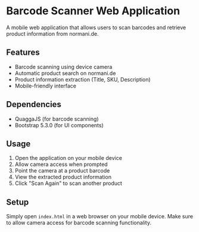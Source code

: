 # Barcode Scanner Web Application

A mobile web application that allows users to scan barcodes and retrieve product information from normani.de.

## Features

- Barcode scanning using device camera
- Automatic product search on normani.de
- Product information extraction (Title, SKU, Description)
- Mobile-friendly interface

## Dependencies

- QuaggaJS (for barcode scanning)
- Bootstrap 5.3.0 (for UI components)

## Usage

1. Open the application on your mobile device
2. Allow camera access when prompted
3. Point the camera at a product barcode
4. View the extracted product information
5. Click "Scan Again" to scan another product

## Setup

Simply open `index.html` in a web browser on your mobile device. Make sure to allow camera access for barcode scanning functionality.
